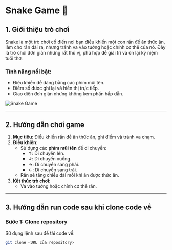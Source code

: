 # Snake Game 🐍

## 1. Giới thiệu trò chơi
Snake là một trò chơi cổ điển nơi bạn điều khiển một con rắn để ăn thức ăn, làm cho rắn dài ra, nhưng tránh va vào tường hoặc chính cơ thể của nó. Đây là trò chơi đơn giản nhưng rất thú vị, phù hợp để giải trí và ôn lại kỷ niệm tuổi thơ.

### Tính năng nổi bật:
- Điều khiển dễ dàng bằng các phím mũi tên.
- Điểm số được ghi lại và hiển thị trực tiếp.
- Giao diện đơn giản nhưng không kém phần hấp dẫn.

![Snake Game](https://upload.wikimedia.org/wikipedia/commons/1/1c/Snake_game.svg)

---

## 2. Hướng dẫn chơi game
1. **Mục tiêu**: Điều khiển rắn để ăn thức ăn, ghi điểm và tránh va chạm.
2. **Điều khiển**:
   - Sử dụng các **phím mũi tên** để di chuyển:
     - ↑: Di chuyển lên.
     - ↓: Di chuyển xuống.
     - →: Di chuyển sang phải.
     - ←: Di chuyển sang trái.
   - Rắn sẽ tăng chiều dài mỗi khi ăn được thức ăn.
3. **Kết thúc trò chơi**:
   - Va vào tường hoặc chính cơ thể rắn.

---

## 3. Hướng dẫn run code sau khi clone code về
### Bước 1: Clone repository
Sử dụng lệnh sau để tải code về:
```bash
git clone <URL của repository>
